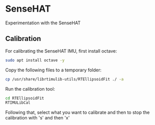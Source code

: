# SenseHAT
Experimentation with the SenseHAT

## Calibration
For calibrating the SenseHAT IMU, first install octave:
```bash
sudo apt install octave -y
```
Copy the following files to a temporary folder:
```bash
cp /usr/share/librtimulib-utils/RTEllipsoidFit ./ -a
```
Run the calibration tool:
```bash
cd RTEllipsoidFit
RTIMULibCal
```
Following that, select what you want to calibrate and then to stop the calibration with 's' and then 'x'
